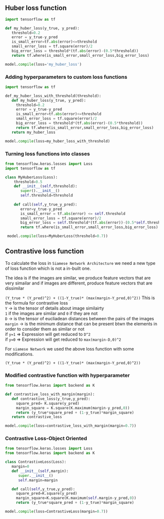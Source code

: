 
## Huber loss function

```python
import tensorflow as tf

def my_huber_loss(y_true, y_pred):
   threshold=0.2
   error = y_true-y_pred
   is_small_error=tf.abs(error)<=threshold
   small_error_loss = tf.square(error)/2
   big_error_loss = threshold*(tf.abs(error)-(0.5*threshold))
   return tf.where(is_small_error,small_error_loss,big_error_loss)

```

```python
model.compile(loss='my_huber_loss')

```

### Adding hyperparameters to custom loss functions

```python
import tensorflow as tf

def_my_huber_loss_with_threshold(threshold):
   def my_huber_loss(y_true, y_pred):
     threshold=0.2
     error = y_true-y_pred
     is_small_error=tf.abs(error)<=threshold
     small_error_loss = tf.square(error)/2
     big_error_loss = threshold*(tf.abs(error)-(0.5*threshold))
     return tf.where(is_small_error,small_error_loss,big_error_loss)
   return my_huber_loss  

```

```python
model.compile(loss=my_huber_loss_with_threshold) 

``` 
### Turning loss functions into classes

```python
from tensorflow.keras.losses import Loss
import tensorflow as tf

class MyHuberLoss(Loss):
    threshold=0.5
    def __init__(self,threshold):
       super().__init__()
       self.threshold=threshold
    
    def call(self,y_true_y_pred):
       error=y_true-y_pred
       is_small_error = tf.abs(error) <= self.threshold
       small_error_loss = tf.square(error)/2
       big_error_loss = self.threshold*(tf.abs(error))-(0.5*self.threshold)
       return tf.where(is_small_error,small_error_loss,big_error_loss)

 ```

```python
 model.compile(loss=MyHuberLoss(threshold=0.7))

```   
## Contrastive loss function

To calculate the loss in `Siamese Network Architecture` we need a new type of loss function which is not a in-built one.  
  
The idea is if the images are similar, we produce feature vectors that are very simailar and if images are different, produce feature vectors that are dissimilar  


`(Y_true * (Y_pred)^2) + ((1-Y_true)* (max(margin-Y_pred,0)^2))`
This is the formula for contrastive loss  
`Y` -> is the tensor of details about image similairty  
     `1` if the images are similar and `0` if they are not  
`D` -> is the tensor of eucliadean distances between the pairs of the images  
`margin` -> is the minimum distance that can be present btwn the elements in order to consider them as similar or not  
if `y=1` => Expression will get reduced to `D^2`  
if `y=0` => Expression will get reduced to `max(margin-D,0)^2`  
  
For `siamese Network` we used the above loss function with some modifications.  
```
(Y_true * (Y_pred)^2) + ((1-Y_true)* (max(margin-Y_pred,0)^2))

```
### Modified contrastive function with hyperparameter

```python
from tensorflow.keras import backend as K

def contrastive_loss_with_margin(margin):
   def contrastive_loss(y_true,y_pred):
     square_pred= K.square(y_pred)
     margin_square = K.square(K.maximum(margin-y_pred,0))
     return (y_true*square_pred + (1-y_true)*margin_square)
   return contrastive_loss

```     

```python
model.compile(loss=contrastive_loss_with_margin(margin=0.7))

```
### Contrastive Loss-Object Oriented

```python
from tensorflow.keras.losses import Loss
from tensorflow.keras import backend as K

class ContrastiveLoss(Loss):
   margin=0
   def __init__(self,margin):
      super.__init__()
      self.margin=margin

   def call(self,y_true,y_pred):
     square_pred=K.square(y_pred)
     margin_square=K.square(K.maximum(self.margin-y_pred,0))
     return (y_true*square_pred + (1-y_true)*margin_square)  

```

```python
model.compile(loss=ContrastiveLoss(margin=0.7))

```




